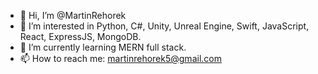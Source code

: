 - 👋 Hi, I’m @MartinRehorek
- 👀 I’m interested in Python, C#, Unity, Unreal Engine, Swift, JavaScript, React, ExpressJS, MongoDB.
- 🌱 I’m currently learning MERN full stack.
- 📫 How to reach me: martinrehorek5@gmail.com

<!---
MartinRehorek/MartinRehorek is a ✨ special ✨ repository because its `README.md` (this file) appears on your GitHub profile.
You can click the Preview link to take a look at your changes.
--->
